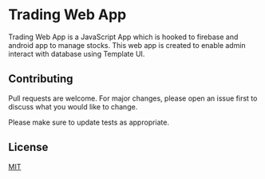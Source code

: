 # Trading Web App

Trading Web App is a JavaScript App which is hooked to firebase and android app to manage stocks. This web app is created to enable admin interact with database using Template UI.


## Contributing
Pull requests are welcome. For major changes, please open an issue first to discuss what you would like to change.

Please make sure to update tests as appropriate.

## License
[MIT](LICENSE)
